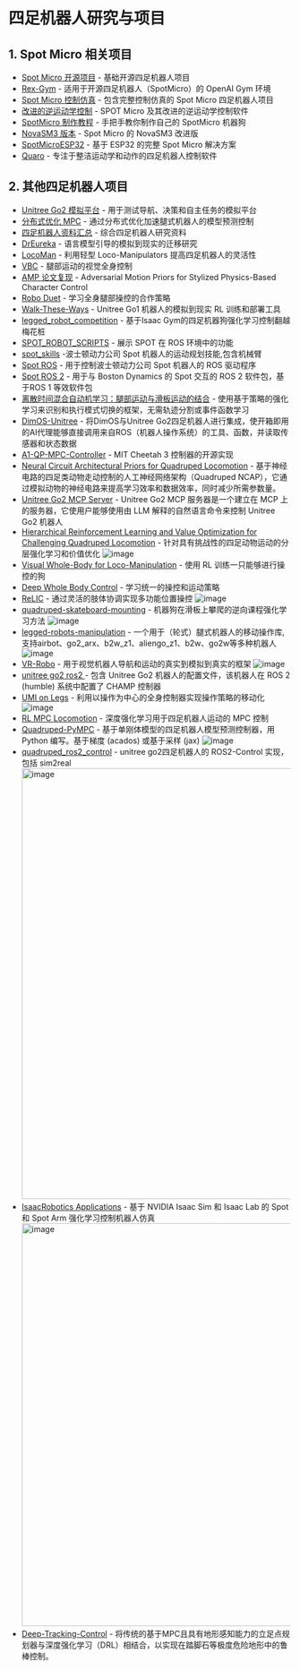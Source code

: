 # 四足机器人研究与项目

## 1. Spot Micro 相关项目

- [Spot Micro 开源项目](https://gitlab.com/public-open-source/spotmicroai) - 基础开源四足机器人项目
- [Rex-Gym](https://github.com/nicrusso7/rex-gym) - 适用于开源四足机器人（SpotMicro）的 OpenAI Gym 环境
- [Spot Micro 控制仿真](https://github.com/mike4192/spotMicro) - 包含完整控制仿真的 Spot Micro 四足机器人项目
- [改进的逆运动学控制](https://www.youtube.com/watch?v=oqUjJDkn_ZA) - SPOT Micro 及其改进的逆运动学控制软件
- [SpotMicro 制作教程](https://www.bilibili.com/video/BV1Na411A73R) - 手把手教你制作自己的 SpotMicro 机器狗
- [NovaSM3 版本](https://novaspotmicro.com/parts-list.html) - Spot Micro 的 NovaSM3 改进版
- [SpotMicroESP32](https://www.instructables.com/Quadruped-Robot-Alpha-ESP32-Based-Spot-Micro-Robot/) - 基于 ESP32 的完整 Spot Micro 解决方案
- [Quaro](https://github.com/ThomasSchnapka/quaro) - 专注于整洁运动学和动作的四足机器人控制软件

## 2. 其他四足机器人项目

- [Unitree Go2 模拟平台](https://github.com/Zhefan-Xu/isaac-go2-ros2) - 用于测试导航、决策和自主任务的模拟平台
- [分布式优化 MPC](https://sites.google.com/view/dwmpc/home) - 通过分布式优化加速腿式机器人的模型预测控制
- [四足机器人资料汇总](https://github.com/curieuxjy/Awesome_Quadrupedal_Robots) - 综合四足机器人研究资料
- [DrEureka](https://eureka-research.github.io/dr-eureka/) - 语言模型引导的模拟到现实的迁移研究
- [LocoMan](https://github.com/linchangyi1/LocoMan.git) - 利用轻型 Loco-Manipulators 提高四足机器人的灵活性
- [VBC](https://wholebody-b1.github.io/) - 腿部运动的视觉全身控制
- [AMP 论文复现](https://github.com/SZU-AdvTech-2023/055-AMP-Adversarial-Motion-Priors-for-Stylized-Physics-Based-Character-Control.git) - Adversarial Motion Priors for Stylized Physics-Based Character Control
- [Robo Duet](https://locomanip-duet.github.io/) - 学习全身腿部操控的合作策略
- [Walk-These-Ways](https://github.com/Improbable-AI/walk-these-ways.git) - Unitree Go1 机器人的模拟到现实 RL 训练和部署工具
- [legged_robot_competition](https://github.com/jindadu00/legged_robot_competition.git) - 基于Isaac Gym的四足机器狗强化学习控制翻越梅花桩
- [SPOT_ROBOT_SCRIPTS](https://github.com/AswinKumar1/SPOT_ROBOT.git) - 展示 SPOT 在 ROS 环境中的功能
- [spot_skills](https://github.com/Benned-H/spot_skills.git) -波士顿动力公司 Spot 机器人的运动规划技能,包含机械臂
- [Spot ROS](https://github.com/heuristicus/spot_ros.git) - 用于控制波士顿动力公司 Spot 机器人的 ROS 驱动程序
- [Spot ROS 2](https://github.com/bdaiinstitute/spot_ros2.git) - 用于与 Boston Dynamics 的 Spot 交互的 ROS 2 软件包，基于ROS 1 等效软件包
- [离散时间混合自动机学习：腿部运动与滑板运动的结合](https://umich-curly.github.io/DHAL/) - 使用基于策略的强化学习来识别和执行模式切换的框架，无需轨迹分割或事件函数学习
- [DimOS-Unitree](https://github.com/dimensionalOS/dimos-unitree.git) - 将DimOS与Unitree Go2四足机器人进行集成，使开箱即用的AI代理能够直接调用来自ROS（机器人操作系统）的工具、函数，并读取传感器和状态数据
- [A1-QP-MPC-Controller](https://github.com/ShuoYangRobotics/A1-QP-MPC-Controller.git) - MIT Cheetah 3 控制器的开源实现
- [Neural Circuit Architectural Priors for Quadruped Locomotion](https://ncap-quadruped.github.io/) - 基于神经电路的四足类动物走动控制的人工神经网络架构（Quadruped NCAP），它通过模拟动物的神经电路来提高学习效率和数据效率，同时减少所需参数量。
- [Unitree Go2 MCP Server](https://github.com/lpigeon/unitree-go2-mcp-server.git) - Unitree Go2 MCP 服务器是一个建立在 MCP 上的服务器，它使用户能够使用由 LLM 解释的自然语言命令来控制 Unitree Go2 机器人
- [Hierarchical Reinforcement Learning and Value Optimization for Challenging Quadruped Locomotion](https://github.com/jmcoholich/isaacgym.git) - 针对具有挑战性的四足动物运动的分层强化学习和价值优化
  ![image](https://github.com/user-attachments/assets/da97bb05-7794-431b-8bc6-14d3bc43285c)
- [Visual Whole-Body for Loco-Manipulation](https://github.com/Ericonaldo/visual_wholebody.git) - 使用 RL 训练一只能够进行操控的狗
- [Deep Whole Body Control](https://manipulation-locomotion.github.io/) - 学习统一的操控和运动策略
- [ReLIC](https://relic-locoman.rai-inst.com/) - 通过灵活的肢体协调实现多功能位置操控
  ![image](https://github.com/user-attachments/assets/6e690de6-eeb3-4642-89a5-2c77fee95d6f)
- [quadruped-skateboard-mounting](https://github.com/dancher00/quadruped-skateboard-mounting.git) - 机器狗在滑板上攀爬的逆向课程强化学习方法
  ![image](https://github.com/user-attachments/assets/70e2fb34-f398-4208-9271-616178df07f2)
- [legged-robots-manipulation](https://github.com/aCodeDog/legged-robots-manipulation.git) - 一个用于（轮式）腿式机器人的移动操作库,支持airbot、go2_arx、b2w_z1、aliengo_z1、b2w、go2w等多种机器人
  ![image](https://github.com/user-attachments/assets/e376fc6c-704e-428c-a8e4-aff560a64f18)
- [VR-Robo](https://vr-robo.github.io/) - 用于视觉机器人导航和运动的真实到模拟到真实的框架
  ![image](https://github.com/user-attachments/assets/76518a5e-bf5b-4f77-b618-77459c2b633a)
- [unitree go2 ros2 ](https://github.com/anujjain-dev/unitree-go2-ros2.git) - 包含 Unitree Go2 机器人的配置文件，该机器人在 ROS 2 (humble) 系统中配置了 CHAMP 控制器
- [UMI on Legs](https://github.com/real-stanford/umi-on-legs.git) - 利用以操作为中心的全身控制器实现操作策略的移动化
  ![image](https://github.com/user-attachments/assets/0e9cf653-5c2a-49cf-996e-d9ab119e2700)
- [RL MPC Locomotion](https://github.com/silvery107/rl-mpc-locomotion.git) - 深度强化学习用于四足机器人运动的 MPC 控制
- [Quadruped-PyMPC](https://github.com/iit-DLSLab/Quadruped-PyMPC.git) - 基于单刚体模型的四足机器人模型预测控制器，用 Python 编写。基于梯度 (acados) 或基于采样 (jax)
  ![image](https://github.com/user-attachments/assets/b4874d4c-3c10-42e1-b26d-8d73e5ce045d)
- [quadruped_ros2_control](https://github.com/legubiao/quadruped_ros2_control.git) - unitree go2四足机器人的 ROS2-Control 实现，包括 sim2real
  <img width="1759" height="770" alt="image" src="https://github.com/user-attachments/assets/944dbebb-d9c3-4d4e-8f8e-181d6c3eaefa" />
- [IsaacRobotics Applications](https://github.com/mschweig/IsaacRobotics.git) - 基于 NVIDIA Isaac Sim 和 Isaac Lab 的 Spot 和 Spot Arm 强化学习控制机器人仿真
  <img width="1280" height="720" alt="image" src="https://github.com/user-attachments/assets/809db467-c19d-4448-992e-bce4b881b795" />
- [Deep-Tracking-Control](https://github.com/priest-yang/Deep-Tracking-Control.git) - 将传统的基于MPC且具有地形感知能力的立足点规划器与深度强化学习（DRL）相结合，以实现在踏脚石等极度危险地形中的鲁棒控制。


